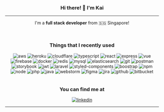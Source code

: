 <div align="center" style="text-align: center;">
  <h3>Hi there! 👋 I'm Kai</h3>
  <hr />
  <p>I'm a <b>full stack developer</b> from 🇸🇬 Singapore!</p>
  <br />
  <h3>Things that I recently used</h3>
      <img alt="aws" src="https://img.shields.io/badge/Amazon AWS-FF9900?style=for-the-badge&logo=amazonaws&logoColor=white"/>
      <img alt="heroku" src="https://img.shields.io/badge/Heroku-430098?style=for-the-badge&logo=heroku&logoColor=white"/>
      <img alt="cloudflare" src="https://img.shields.io/badge/Cloudflare-F38020?style=for-the-badge&logo=Cloudflare&logoColor=white"/>
      <img alt="typescript" src="https://img.shields.io/badge/TypeScript-007ACC?style=for-the-badge&logo=typescript&logoColor=white"/>
      <img alt="react" src="https://img.shields.io/badge/React-20232A?style=for-the-badge&logo=react&logoColor=61DAFB"/>
      <img alt="express" src="https://img.shields.io/badge/Express.js-000000?style=for-the-badge&logo=express&logoColor=white"/>
      <img alt="vue" src="https://img.shields.io/badge/Vue.js-35495E?style=for-the-badge&logo=vuedotjs&logoColor=4FC08D"/>
      <img alt="firebase" src="https://img.shields.io/badge/firebase-ffca28?style=for-the-badge&logo=firebase&logoColor=black"/>
      <img alt="docker" src="https://img.shields.io/badge/Docker-2CA5E0?style=for-the-badge&logo=docker&logoColor=white"/>
      <img alt="redis" src="https://img.shields.io/badge/redis-CC0000.svg?&style=for-the-badge&logo=redis&logoColor=white"/>
      <img alt="mysql" src="https://img.shields.io/badge/MySQL-00000F?style=for-the-badge&logo=mysql&logoColor=white"/>
      <img alt="elasticsearch" src="https://img.shields.io/badge/Elastic_Search-005571?style=for-the-badge&logo=elasticsearch&logoColor=white"/>
      <img alt="git" src="https://img.shields.io/badge/Git-F05032?style=for-the-badge&logo=git&logoColor=white"/>
      <img alt="postman" src="https://img.shields.io/badge/Postman-FF6C37?style=for-the-badge&logo=Postman&logoColor=white"/>
      <img alt="storybook" src="https://img.shields.io/badge/storybook-FF4785?style=for-the-badge&logo=storybook&logoColor=white"/>
      <img alt="jwt" src="https://img.shields.io/badge/JWT-000000?style=for-the-badge&logo=JSON%20web%20tokens&logoColor=white"/>
      <img alt="laravel" src="https://img.shields.io/badge/Laravel-FF2D20?style=for-the-badge&logo=laravel&logoColor=white"/>
      <img alt="styled-components" src="https://img.shields.io/badge/styled--components-DB7093?style=for-the-badge&logo=styled-components&logoColor=white"/>
      <img alt="boostrap" src="https://img.shields.io/badge/Bootstrap-563D7C?style=for-the-badge&logo=bootstrap&logoColor=white"/>
      <img alt="npm" src="https://img.shields.io/badge/npm-CB3837?style=for-the-badge&logo=npm&logoColor=white"/>
      <img alt="node" src="https://img.shields.io/badge/Node.js-339933?style=for-the-badge&logo=nodedotjs&logoColor=white"/>
      <img alt="php" src="https://img.shields.io/badge/PHP-777BB4?style=for-the-badge&logo=php&logoColor=white"/>
      <img alt="java" src="https://img.shields.io/badge/Java-ED8B00?style=for-the-badge&logo=java&logoColor=white"/>
      <img alt="webstorm" src="https://img.shields.io/badge/WebStorm-000000?style=for-the-badge&logo=WebStorm&logoColor=white"/>
      <img alt="figma" src="https://img.shields.io/badge/Figma-F24E1E?style=for-the-badge&logo=figma&logoColor=white"/>
      <img alt="jira" src="https://img.shields.io/badge/Jira-0052CC?style=for-the-badge&logo=Jira&logoColor=white"/>
      <img alt="github" src="https://img.shields.io/badge/GitHub-100000?style=for-the-badge&logo=github&logoColor=white"/>
      <img alt="bitbucket" src="https://img.shields.io/badge/Bitbucket-0747a6?style=for-the-badge&logo=bitbucket&logoColor=white"/>
  <br />
  <br />
  <h3>You can find me at</h3>
      <a href="https://www.linkedin.com/in/angzhikai/">
        <img alt="linkedin" src="https:&#x2F;&#x2F;img.shields.io&#x2F;badge&#x2F;linkedin-%230077B5.svg?style&#x3D;for-the-badge&amp;logo&#x3D;linkedin&amp;logoColor&#x3D;white"/>
      </a>
  <hr />
</div>
